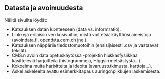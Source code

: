 ## Datasta ja avoimuudesta

Näiltä sivuilta löydät:

- Katsauksen datan luonteeseen (data vs. informaatio).
- Linkkejä erilaisiin verkkosivuihin, mistä voit etsiä käyttöösi aineistoja (avoindata.fi, opendata.cern.ch jne.).
- Katsauksen näppäriin tiedostomuotoihin (ensisijaisesti .csv ja vastaavat tekstit).
- CMS:n avoin data opetuskäytössä -projektin hiukkasfysiikkaa käsitteleviä harjoitteita (histogrammeja, Higgsin metsästystä...).
- Kokoelma muita harjoitteita ja ideoita (avaruustutkimusta, karttoja...).
- Askel askeleelta avattu esimerkkitapaus auringonpilkkujen laskemisesta.
